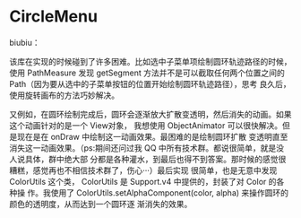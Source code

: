 # CircleMenu
biubiu：

该库在实现的时候碰到了许多困难。比如选中子菜单项绘制圆环轨迹路径的时候，使用 PathMeasure 发现 getSegment
方法并不是可以截取任何两个位置之间的 Path（因为要从选中的子菜单按钮的位置开始绘制圆环轨迹路径），思考
良久后，使用旋转画布的方法巧妙解决。

又例如，在圆环绘制完成后，圆环会逐渐放大扩散变透明，然后消失的动画。如果这个动画针对的是一个 View对象，
我想使用 ObjectAnimator 可以很快解决。但是现在是在 onDraw 中绘制这一动画效果。最困难的是绘制圆环扩散
变透明直至消失这一动画效果。（ps:期间还问过我 QQ 中所有技术群。都说很简单，就是没人说具体，群中绝大部
分都是各种灌水，到最后也得不到答案。那时候的感觉很糟糕，感觉再也不相信技术群了，伤心···）最后实现
很简单，也是无意中发现 ColorUtils 这个类， ColorUtils 是 Support.v4 中提供的，封装了对 Color 的各种操
作。我使用了 ColorUtils.setAlphaComponent(color, alpha) 来操作圆环的颜色的透明度，从而达到一个圆环逐
渐消失的效果。

